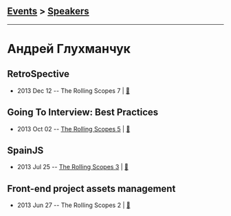 ## [Events](../README.md) > [Speakers](../speakers.md)
---

# Андрей Глухманчук

## RetroSpective
- 2013 Dec 12 -- The Rolling Scopes 7  | [:notebook:](http://rolling-scopes.github.io/slides/rs7/RetroSpective)  
## Going To Interview: Best Practices
- 2013 Oct 02 -- [The Rolling Scopes 5](https://www.youtube.com/watch?v=vtzpCbYM4qM)  | [:notebook:](http://rolling-scopes.github.io/slides/rs5/interview-talk)  
## SpainJS
- 2013 Jul 25 -- [The Rolling Scopes 3](https://www.youtube.com/watch?v=Z6zuVuF2QGI)  | [:notebook:](https://speakerdeck.com/alexkarlovich/uploaded-favorites-of-spainjs-the-rollingscopes-number-3)  
## Front-end project assets management
- 2013 Jun 27 -- The Rolling Scopes 2  | [:notebook:](http://rolling-scopes.github.io/slides/rs2/front-end-project-assets-management)  
